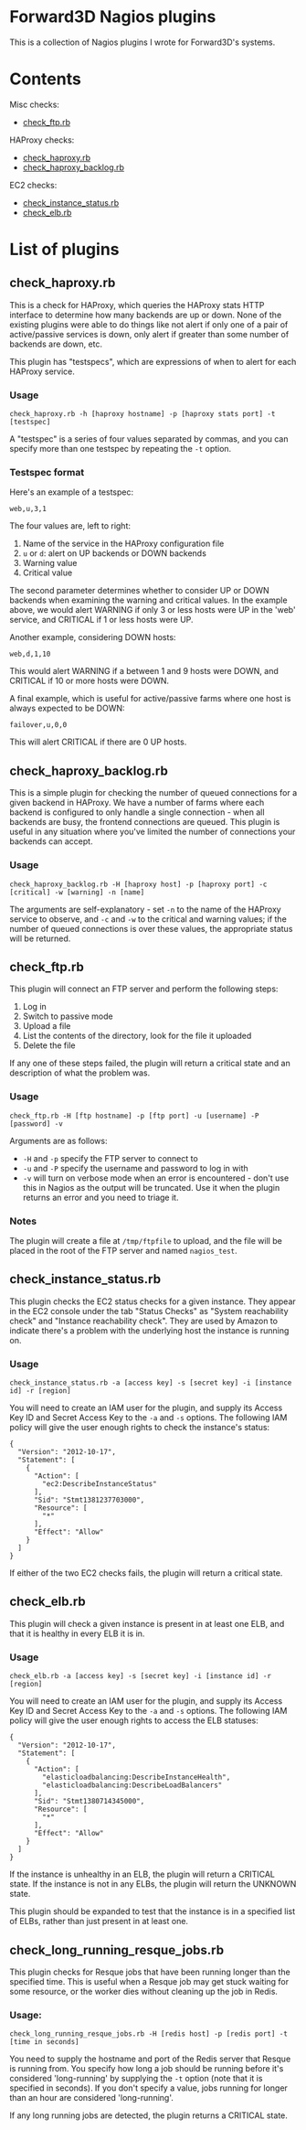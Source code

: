 # Forward3D Nagios plugins

This is a collection of Nagios plugins I wrote for Forward3D's systems.

# Contents

Misc checks:
* [check_ftp.rb](#check_ftprb)

HAProxy checks:
* [check_haproxy.rb](#check_haproxyrb)
* [check_haproxy_backlog.rb](#check_haproxy_backlogrb)

EC2 checks:
* [check_instance_status.rb](#check_instance_statusrb)
* [check_elb.rb](#check_elbrb)

# List of plugins

## check_haproxy.rb

This is a check for HAProxy, which queries the HAProxy stats HTTP interface to
determine how many backends are up or down. None of the existing plugins were able
to do things like not alert if only one of a pair of active/passive services is down,
only alert if greater than some number of backends are down, etc.

This plugin has "testspecs", which are expressions of when to alert for each
HAProxy service.

### Usage

    check_haproxy.rb -h [haproxy hostname] -p [haproxy stats port] -t [testspec]

A "testspec" is a series of four values separated by commas, and you can specify more
than one testspec by repeating the `-t` option.

### Testspec format

Here's an example of a testspec:

    web,u,3,1

The four values are, left to right:
  1. Name of the service in the HAProxy configuration file
  2. `u` or `d`: alert on UP backends or DOWN backends
  3. Warning value
  4. Critical value 

The second parameter determines whether to consider UP or DOWN backends when
examining the warning and critical values. In the example above, we would alert
WARNING if only 3 or less hosts were UP in the 'web' service, and CRITICAL if 
1 or less hosts were UP.

Another example, considering DOWN hosts:

    web,d,1,10

This would alert WARNING if a between 1 and 9 hosts were DOWN, and CRITICAL if
10 or more hosts were DOWN.

A final example, which is useful for active/passive farms where one host is
always expected to be DOWN:

    failover,u,0,0

This will alert CRITICAL if there are 0 UP hosts.

## check_haproxy_backlog.rb

This is a simple plugin for checking the number of queued connections for
a given backend in HAProxy. We have a number of farms where each backend is
configured to only handle a single connection - when all backends are busy, the frontend
connections are queued. This plugin is useful in any situation where you've limited
the number of connections your backends can accept.

### Usage

    check_haproxy_backlog.rb -H [haproxy host] -p [haproxy port] -c [critical] -w [warning] -n [name]

The arguments are self-explanatory - set `-n` to the name of the HAProxy service to observe,
and `-c` and `-w` to the critical and warning values; if the number of queued connections is
over these values, the appropriate status will be returned.

## check_ftp.rb

This plugin will connect an FTP server and perform the following steps:
1. Log in
2. Switch to passive mode
3. Upload a file
4. List the contents of the directory, look for the file it uploaded
5. Delete the file

If any one of these steps failed, the plugin will return a critical state and an description of what
the problem was.

### Usage

    check_ftp.rb -H [ftp hostname] -p [ftp port] -u [username] -P [password] -v

Arguments are as follows:
* `-H` and `-p` specify the FTP server to connect to
* `-u` and `-P` specify the username and password to log in with
* `-v` will turn on verbose mode when an error is encountered - don't use this in Nagios as
  the output will be truncated. Use it when the plugin returns an error and you need to triage it.

### Notes

The plugin will create a file at `/tmp/ftpfile` to upload, and the file will be placed in the
root of the FTP server and named `nagios_test`.

## check_instance_status.rb

This plugin checks the EC2 status checks for a given instance. They appear in the EC2 console 
under the tab "Status Checks" as "System reachability check" and "Instance reachability check".
They are used by Amazon to indicate there's a problem with the underlying host the instance
is running on.

### Usage

    check_instance_status.rb -a [access key] -s [secret key] -i [instance id] -r [region]

You will need to create an IAM user for the plugin, and supply its Access Key ID and Secret
Access Key to the `-a` and `-s` options. The following IAM policy will give the user enough
rights to check the instance's status:

    {
      "Version": "2012-10-17",
      "Statement": [
        {
          "Action": [
            "ec2:DescribeInstanceStatus"
          ],
          "Sid": "Stmt1381237703000",
          "Resource": [
            "*"
          ],
          "Effect": "Allow"
        }
      ]
    }

If either of the two EC2 checks fails, the plugin will return a critical state.

## check_elb.rb

This plugin will check a given instance is present in at least one ELB, and that it is
healthy in every ELB it is in.

### Usage

    check_elb.rb -a [access key] -s [secret key] -i [instance id] -r [region]

You will need to create an IAM user for the plugin, and supply its Access Key ID and
Secret Access Key to the `-a` and `-s` options. The following IAM policy will give the user
enough rights to access the ELB statuses:

    {
      "Version": "2012-10-17",
      "Statement": [
        {
          "Action": [
            "elasticloadbalancing:DescribeInstanceHealth",
            "elasticloadbalancing:DescribeLoadBalancers"
          ],
          "Sid": "Stmt1380714345000",
          "Resource": [
            "*"
          ],
          "Effect": "Allow"
        }
      ]
    }

If the instance is unhealthy in an ELB, the plugin will return a CRITICAL state. If the instance
is not in any ELBs, the plugin will return the UNKNOWN state.

This plugin should be expanded to test that the instance is in a specified list of ELBs, rather
than just present in at least one.

## check_long_running_resque_jobs.rb

This plugin checks for Resque jobs that have been running longer than the specified time. This is
useful when a Resque job may get stuck waiting for some resource, or the worker dies without cleaning
up the job in Redis.

### Usage:

    check_long_running_resque_jobs.rb -H [redis host] -p [redis port] -t [time in seconds]

You need to supply the hostname and port of the Redis server that Resque is running from. You specify
how long a job should be running before it's considered 'long-running' by supplying the `-t` option 
(note that it is specified in seconds). If you don't specify a value, jobs running for longer than
an hour are considered 'long-running'.

If any long running jobs are detected, the plugin returns a CRITICAL state.
